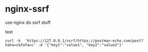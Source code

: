 # nginx-ssrf
use nginx do ssrf stuff

test
```
curl -k  'https://127.0.0.1/ssrf/https://postman-echo.com/post?haha=c&fafa=c' -d '{"key1":"value1", "key2":"value2"}'
```

